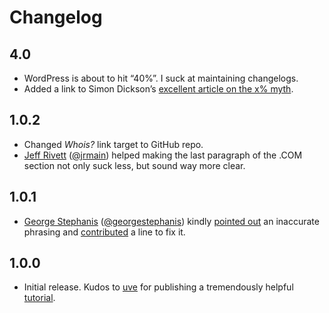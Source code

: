 # Changelog

## 4.0

* WordPress is about to hit “40%”. I suck at maintaining changelogs.
* Added a link to Simon Dickson’s [excellent article on the x% myth](https://simondickson.co.uk/2020/11/25/can-we-really-claim-that-40-of-all-websites-run-on-wordpress/).

## 1.0.2

* Changed _Whois?_ link target to GitHub repo.
* [Jeff Rivett](https://twitter.com/jrivett) ([@jrmain](https://github.com/jrmain)) helped making the last paragraph of the .COM section not only suck less, but sound way more clear.

## 1.0.1

* [George Stephanis](https://twitter.com/daljo628/) ([@georgestephanis](https://github.com/georgestephanis)) kindly [pointed out](https://twitter.com/daljo628/status/897544969560272896) an inaccurate phrasing and [contributed](https://twitter.com/daljo628/status/897546888265822209) a line to fix it.

## 1.0.0

* Initial release. Kudos to [uve](https://twitter.com/uveavanto) for publishing a tremendously helpful [tutorial](https://medium.com/samsung-internet-dev/a-beginners-guide-to-making-progressive-web-apps-beb56224948e).
